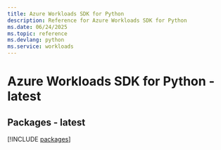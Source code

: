 ```yaml
---
title: Azure Workloads SDK for Python
description: Reference for Azure Workloads SDK for Python
ms.date: 06/24/2025
ms.topic: reference
ms.devlang: python
ms.service: workloads
---
```

# Azure Workloads SDK for Python - latest
## Packages - latest
[!INCLUDE [packages](workloads-index.md)]